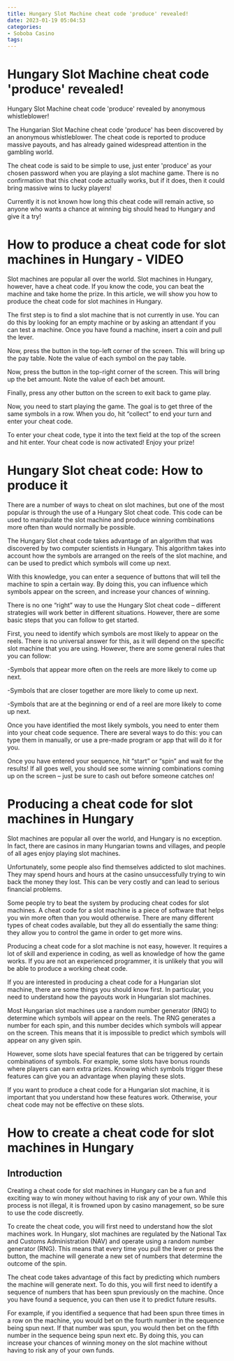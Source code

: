 ```yaml
---
title: Hungary Slot Machine cheat code 'produce' revealed!
date: 2023-01-19 05:04:53
categories:
- Soboba Casino
tags:
---
```



#  Hungary Slot Machine cheat code 'produce' revealed!

Hungary Slot Machine cheat code 'produce' revealed by anonymous whistleblower!

The Hungarian Slot Machine cheat code 'produce' has been discovered by an anonymous whistleblower. The cheat code is reported to produce massive payouts, and has already gained widespread attention in the gambling world.

The cheat code is said to be simple to use, just enter 'produce' as your chosen password when you are playing a slot machine game. There is no confirmation that this cheat code actually works, but if it does, then it could bring massive wins to lucky players!

Currently it is not known how long this cheat code will remain active, so anyone who wants a chance at winning big should head to Hungary and give it a try!

#  How to produce a cheat code for slot machines in Hungary - VIDEO


Slot machines are popular all over the world. Slot machines in Hungary, however, have a cheat code. If you know the code, you can beat the machine and take home the prize. In this article, we will show you how to produce the cheat code for slot machines in Hungary.

The first step is to find a slot machine that is not currently in use. You can do this by looking for an empty machine or by asking an attendant if you can test a machine. Once you have found a machine, insert a coin and pull the lever.

Now, press the button in the top-left corner of the screen. This will bring up the pay table. Note the value of each symbol on the pay table.

Now, press the button in the top-right corner of the screen. This will bring up the bet amount. Note the value of each bet amount.

Finally, press any other button on the screen to exit back to game play.

Now, you need to start playing the game. The goal is to get three of the same symbols in a row. When you do, hit “collect” to end your turn and enter your cheat code.

To enter your cheat code, type it into the text field at the top of the screen and hit enter. Your cheat code is now activated! Enjoy your prize!

#  Hungary Slot cheat code: How to produce it

There are a number of ways to cheat on slot machines, but one of the most popular is through the use of a Hungary Slot cheat code. This code can be used to manipulate the slot machine and produce winning combinations more often than would normally be possible.

The Hungary Slot cheat code takes advantage of an algorithm that was discovered by two computer scientists in Hungary. This algorithm takes into account how the symbols are arranged on the reels of the slot machine, and can be used to predict which symbols will come up next.

With this knowledge, you can enter a sequence of buttons that will tell the machine to spin a certain way. By doing this, you can influence which symbols appear on the screen, and increase your chances of winning.

There is no one “right” way to use the Hungary Slot cheat code – different strategies will work better in different situations. However, there are some basic steps that you can follow to get started.

First, you need to identify which symbols are most likely to appear on the reels. There is no universal answer for this, as it will depend on the specific slot machine that you are using. However, there are some general rules that you can follow:

-Symbols that appear more often on the reels are more likely to come up next.

-Symbols that are closer together are more likely to come up next.

-Symbols that are at the beginning or end of a reel are more likely to come up next.

Once you have identified the most likely symbols, you need to enter them into your cheat code sequence. There are several ways to do this: you can type them in manually, or use a pre-made program or app that will do it for you.

Once you have entered your sequence, hit “start” or “spin” and wait for the results! If all goes well, you should see some winning combinations coming up on the screen – just be sure to cash out before someone catches on!

#  Producing a cheat code for slot machines in Hungary 

Slot machines are popular all over the world, and Hungary is no exception. In fact, there are casinos in many Hungarian towns and villages, and people of all ages enjoy playing slot machines.

Unfortunately, some people also find themselves addicted to slot machines. They may spend hours and hours at the casino unsuccessfully trying to win back the money they lost. This can be very costly and can lead to serious financial problems.

Some people try to beat the system by producing cheat codes for slot machines. A cheat code for a slot machine is a piece of software that helps you win more often than you would otherwise. There are many different types of cheat codes available, but they all do essentially the same thing: they allow you to control the game in order to get more wins.

Producing a cheat code for a slot machine is not easy, however. It requires a lot of skill and experience in coding, as well as knowledge of how the game works. If you are not an experienced programmer, it is unlikely that you will be able to produce a working cheat code.

If you are interested in producing a cheat code for a Hungarian slot machine, there are some things you should know first. In particular, you need to understand how the payouts work in Hungarian slot machines.

Most Hungarian slot machines use a random number generator (RNG) to determine which symbols will appear on the reels. The RNG generates a number for each spin, and this number decides which symbols will appear on the screen. This means that it is impossible to predict which symbols will appear on any given spin.

However, some slots have special features that can be triggered by certain combinations of symbols. For example, some slots have bonus rounds where players can earn extra prizes. Knowing which symbols trigger these features can give you an advantage when playing these slots.

If you want to produce a cheat code for a Hungarian slot machine, it is important that you understand how these features work. Otherwise, your cheat code may not be effective on these slots.

#  How to create a cheat code for slot machines in Hungary

## Introduction

Creating a cheat code for slot machines in Hungary can be a fun and exciting way to win money without having to risk any of your own. While this process is not illegal, it is frowned upon by casino management, so be sure to use the code discreetly.

To create the cheat code, you will first need to understand how the slot machines work. In Hungary, slot machines are regulated by the National Tax and Customs Administration (NAV) and operate using a random number generator (RNG). This means that every time you pull the lever or press the button, the machine will generate a new set of numbers that determine the outcome of the spin.

The cheat code takes advantage of this fact by predicting which numbers the machine will generate next. To do this, you will first need to identify a sequence of numbers that has been spun previously on the machine. Once you have found a sequence, you can then use it to predict future results.

For example, if you identified a sequence that had been spun three times in a row on the machine, you would bet on the fourth number in the sequence being spun next. If that number was spun, you would then bet on the fifth number in the sequence being spun next etc. By doing this, you can increase your chances of winning money on the slot machine without having to risk any of your own funds.